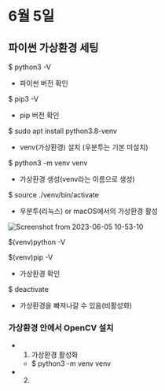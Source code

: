 # 6월 5일

## 파이썬 가상환경 세팅
$ python3 -V
- 파이썬 버전 확인

$ pip3 -V
- pip 버전 확인

$ sudo apt install python3.8-venv
- venv(가상환경) 설치 (우분투는 기본 미설치)

$ python3 -m venv venv
- 가상환경 생성(venv라는 이름으로 생성)

$ source ./venv/bin/activate
- 우분투(리눅스) or macOS에서의 가상환경 활성

![Screenshot from 2023-06-05 10-53-10](https://github.com/ajhwan/OpenCV_study/assets/129160008/d288acc1-805f-406d-93a8-68a1e5b353ed)

$(venv)python -V

$(venv)pip -V
- 가상환경 확인

$ deactivate
- 가상환경을 빠져나갈 수 있음(비활성화)

### 가상환경 안에서 OpenCV 설치
- 1. 가상환경 활성화
  - $ python3 -m venv venv
- 2. 



